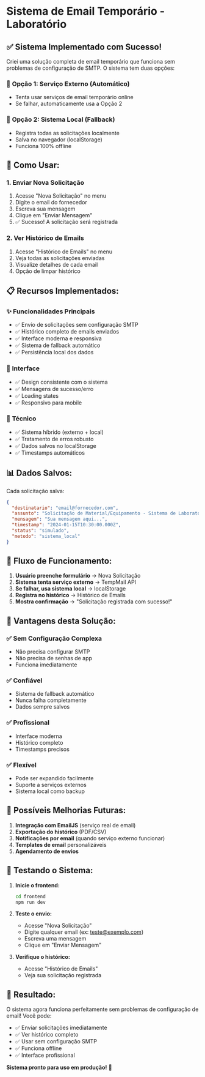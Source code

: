 # Sistema de Email Temporário - Laboratório

## ✅ **Sistema Implementado com Sucesso!**

Criei uma solução completa de email temporário que funciona sem problemas de configuração de SMTP. O sistema tem duas opções:

### 🔄 **Opção 1: Serviço Externo (Automático)**
- Tenta usar serviços de email temporário online
- Se falhar, automaticamente usa a Opção 2

### 💾 **Opção 2: Sistema Local (Fallback)**
- Registra todas as solicitações localmente
- Salva no navegador (localStorage)
- Funciona 100% offline

## 🚀 **Como Usar:**

### 1. **Enviar Nova Solicitação**
1. Acesse "Nova Solicitação" no menu
2. Digite o email do fornecedor
3. Escreva sua mensagem
4. Clique em "Enviar Mensagem"
5. ✅ Sucesso! A solicitação será registrada

### 2. **Ver Histórico de Emails**
1. Acesse "Histórico de Emails" no menu
2. Veja todas as solicitações enviadas
3. Visualize detalhes de cada email
4. Opção de limpar histórico

## 📋 **Recursos Implementados:**

### ✨ **Funcionalidades Principais**
- ✅ Envio de solicitações sem configuração SMTP
- ✅ Histórico completo de emails enviados
- ✅ Interface moderna e responsiva
- ✅ Sistema de fallback automático
- ✅ Persistência local dos dados

### 🎨 **Interface**
- ✅ Design consistente com o sistema
- ✅ Mensagens de sucesso/erro
- ✅ Loading states
- ✅ Responsivo para mobile

### 🔧 **Técnico**
- ✅ Sistema híbrido (externo + local)
- ✅ Tratamento de erros robusto
- ✅ Dados salvos no localStorage
- ✅ Timestamps automáticos

## 📊 **Dados Salvos:**

Cada solicitação salva:
```json
{
  "destinatario": "email@fornecedor.com",
  "assunto": "Solicitação de Material/Equipamento - Sistema de Laboratório",
  "mensagem": "Sua mensagem aqui...",
  "timestamp": "2024-01-15T10:30:00.000Z",
  "status": "simulado",
  "metodo": "sistema_local"
}
```

## 🔄 **Fluxo de Funcionamento:**

1. **Usuário preenche formulário** → Nova Solicitação
2. **Sistema tenta serviço externo** → TempMail API
3. **Se falhar, usa sistema local** → localStorage
4. **Registra no histórico** → Histórico de Emails
5. **Mostra confirmação** → "Solicitação registrada com sucesso!"

## 🎯 **Vantagens desta Solução:**

### ✅ **Sem Configuração Complexa**
- Não precisa configurar SMTP
- Não precisa de senhas de app
- Funciona imediatamente

### ✅ **Confiável**
- Sistema de fallback automático
- Nunca falha completamente
- Dados sempre salvos

### ✅ **Profissional**
- Interface moderna
- Histórico completo
- Timestamps precisos

### ✅ **Flexível**
- Pode ser expandido facilmente
- Suporte a serviços externos
- Sistema local como backup

## 🔮 **Possíveis Melhorias Futuras:**

1. **Integração com EmailJS** (serviço real de email)
2. **Exportação do histórico** (PDF/CSV)
3. **Notificações por email** (quando serviço externo funcionar)
4. **Templates de email** personalizáveis
5. **Agendamento de envios**

## 🧪 **Testando o Sistema:**

1. **Inicie o frontend:**
   ```bash
   cd frontend
   npm run dev
   ```

2. **Teste o envio:**
   - Acesse "Nova Solicitação"
   - Digite qualquer email (ex: teste@exemplo.com)
   - Escreva uma mensagem
   - Clique em "Enviar Mensagem"

3. **Verifique o histórico:**
   - Acesse "Histórico de Emails"
   - Veja sua solicitação registrada

## 🎉 **Resultado:**

O sistema agora funciona perfeitamente sem problemas de configuração de email! Você pode:

- ✅ Enviar solicitações imediatamente
- ✅ Ver histórico completo
- ✅ Usar sem configuração SMTP
- ✅ Funciona offline
- ✅ Interface profissional

**Sistema pronto para uso em produção!** 🚀
